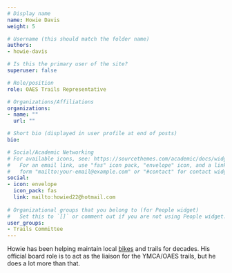 ```yaml
---
# Display name
name: Howie Davis
weight: 5

# Username (this should match the folder name)
authors:
- howie-davis

# Is this the primary user of the site?
superuser: false

# Role/position
role: OAES Trails Representative

# Organizations/Affiliations
organizations:
- name: ""
  url: ""

# Short bio (displayed in user profile at end of posts)
bio:

# Social/Academic Networking
# For available icons, see: https://sourcethemes.com/academic/docs/widgets/#icons
#   For an email link, use "fas" icon pack, "envelope" icon, and a link in the
#   form "mailto:your-email@example.com" or "#contact" for contact widget.
social:
- icon: envelope
  icon_pack: fas
  link: mailto:howied22@hotmail.com
  
# Organizational groups that you belong to (for People widget)
#   Set this to `[]` or comment out if you are not using People widget.  
user_groups:
- Trails Committee
---
```


Howie has been helping maintain local [bikes](http://www.sunshinecycles.com/) and trails for decades. His official board role is to act as the liaison for the YMCA/OAES trails, but he does a lot more than that.
